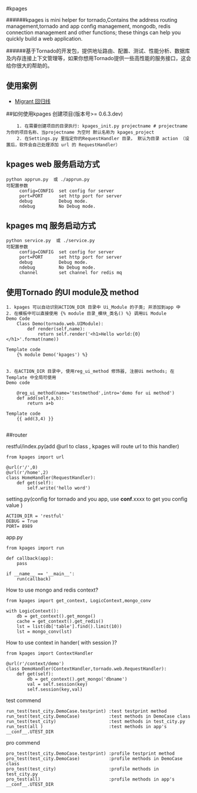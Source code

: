 #kpages

######kpages is mini helper for tornado,Contains the address routing management,tornado and app config management, mongodb, redis connection management and other functions; these things can help you quickly build a web application.

######基于Tornado的开发包，提供地址路由、配置、测试、性能分析、数据库及内存连接上下文管理等，如果你想用Tornado提供一些高性能的服务接口，这会给你很大的帮助的。


## 使用案例
* [Migrant 回归线](https://github.com/comger/migrant)


##如何使用kpages 创建项目(版本号>= 0.6.3.dev)

```
    1. 在需要创建项目的目录执行: kpages_init.py projectname # projectname 为你的项目名称、当projectname 为空时 默认名称为 kpages_project
    2. 在Settings.py 里指定你的RequestHandler 目录， 默认为目录 action （设置后，软件会自己处理添加 url 的 RequestHandler）
```

## kpages web 服务启动方式
```
python apprun.py  或 ./apprun.py
可配置参数
     config=CONFIG  set config for server
     port=PORT      set http port for server
     debug          Debug mode.
     ndebug         No Debug mode.
```

## kpages mq 服务启动方式
```
python service.py  或 ./service.py
可配置参数
     config=CONFIG  set config for server
     port=PORT      set http port for server
     debug          Debug mode.
     ndebug         No Debug mode.
     channel        set channel for redis mq
```

## 使用Tornado 的UI module及 method
```
1. kpages 可以自动识别ACTION_DIR 目录中 Ui_Module 的子类; 并添加到app 中
2. 在模板中可以直接使用 {% module 目录_模块_类名() %} 调用Ui Module
Demo Code
    Class Demo(tornado.web.UIModule):
        def render(self,name):
            return self.render('<h1>Hello world:{0}</h1>'.format(name))

Template code
    {% module Demo('kpages') %}
    

3. 在ACTION_DIR 目录中, 使用reg_ui_method 修饰器, 注册Ui methods; 在Template 中全局可使用
Demo code
    
    @reg_ui_method(name='testmethod',intro='demo for ui method')
    def add(self,a,b):
        return a+b
        
Template code
    {{ add(3,4) }}
    
```

##router

restful/index.py(add @url to class , kpages will route url to this handler)
```
from kpages import url

@url(r'/',0)
@url(r'/home',2)
class HomeHandler(RequestHandler):
    def get(self):
        self.write('hello word')

```

setting.py(config for tornado and you app, use __conf__.xxxx to get you config value )
```
ACTION_DIR = 'restful'
DEBUG = True
PORT= 8989
```

app.py

```
from kpages import run

def callback(app):
    pass

if __name__ == '__main__':
    run(callback)
```

How to use mongo and redis context?
```
from kpages import get_context, LogicContext,mongo_conv

with LogicContext():
    db = get_context().get_mongo()
    cache = get_context().get_redis()
    lst = list(db['table'].find().limit(10))
    lst = mongo_conv(lst)

```
How to use context in hander( with session )?
```
from kpages import ContextHandler

@url(r'/context/demo')
class DemoHandler(ContextHandler,tornado.web.RequestHandler):
    def get(self):
        db = get_context().get_mongo('dbname')
        val = self.session(key)
        self.session(key,val)
```


test commend
```
run_test(test_city.DemoCase.testprint) :test testprint method
run_test(test_city.DemoCase)           :test methods in DemoCase class
run_test(test_city)                    :test methods in test_city.py
run_test(all )                         :test methods in app's __conf__.UTEST_DIR
```

pro commend
```
pro_test(test_city.DemoCase.testprint) :profile testprint method
pro_test(test_city.DemoCase)           :profile methods in DemoCase class
pro_test(test_city)                    :profile methods in test_city.py
pro_test(all)                          :profile methods in app's __conf__.UTEST_DIR

```


